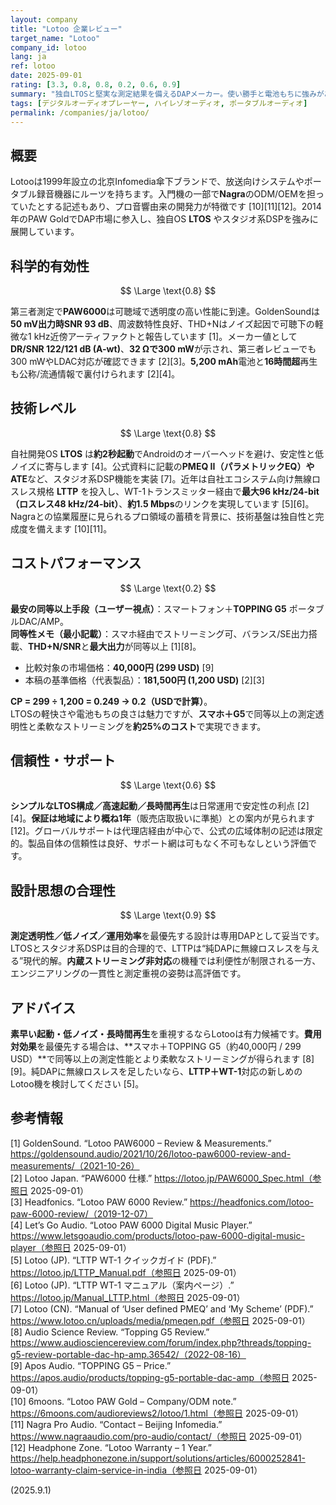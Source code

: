 ```yaml
---
layout: company
title: "Lotoo 企業レビュー"
target_name: "Lotoo"
company_id: lotoo
lang: ja
ref: lotoo
date: 2025-09-01
rating: [3.3, 0.8, 0.8, 0.2, 0.6, 0.9]
summary: "独自LTOSと堅実な測定結果を備えるDAPメーカー。使い勝手と電池もちに強みがある一方、最安同等手段（スマホ＋外付けDAC/AMP）と比べたコストパフォーマンスは弱いです。"
tags: [デジタルオーディオプレーヤー, ハイレゾオーディオ, ポータブルオーディオ]
permalink: /companies/ja/lotoo/
---
```

## 概要

Lotooは1999年設立の北京Infomedia傘下ブランドで、放送向けシステムやポータブル録音機器にルーツを持ちます。入門機の一部で**Nagra**のODM/OEMを担っていたとする記述もあり、プロ音響由来の開発力が特徴です [10][11][12]。2014年のPAW GoldでDAP市場に参入し、独自OS **LTOS** やスタジオ系DSPを強みに展開しています。

## 科学的有効性

$$ \Large \text{0.8} $$

第三者測定で**PAW6000**は可聴域で透明度の高い性能に到達。GoldenSoundは**50 mV出力時SNR 93 dB**、周波数特性良好、THD+Nはノイズ起因で可聴下の軽微な1 kHz近傍アーティファクトと報告しています [1]。メーカー値として**DR/SNR 122/121 dB (A-wt)**、**32 Ωで300 mW**が示され、第三者レビューでも300 mWやLDAC対応が確認できます [2][3]。**5,200 mAh**電池と**16時間超**再生も公称/流通情報で裏付けられます [2][4]。

## 技術レベル

$$ \Large \text{0.8} $$

自社開発OS **LTOS** は**約2秒起動**でAndroidのオーバーヘッドを避け、安定性と低ノイズに寄与します [4]。公式資料に記載の**PMEQ II（パラメトリックEQ）**や**ATE**など、スタジオ系DSP機能を実装 [7]。近年は自社エコシステム向け無線ロスレス規格 **LTTP** を投入し、WT-1トランスミッター経由で**最大96 kHz/24-bit（ロスレス48 kHz/24-bit）**、**約1.5 Mbps**のリンクを実現しています [5][6]。Nagraとの協業履歴に見られるプロ領域の蓄積を背景に、技術基盤は独自性と完成度を備えます [10][11]。

## コストパフォーマンス

$$ \Large \text{0.2} $$

**最安の同等以上手段（ユーザー視点）**：スマートフォン＋**TOPPING G5** ポータブルDAC/AMP。  
**同等性メモ（最小記載）**：スマホ経由でストリーミング可、バランス/SE出力搭載、**THD+N/SNR**と**最大出力**が同等以上 [1][8]。

- 比較対象の市場価格：**40,000円 (299 USD)** [9]  
- 本稿の基準価格（代表製品）：**181,500円 (1,200 USD)** [2][3]

**CP = 299 ÷ 1,200 = 0.249 → 0.2（USDで計算）**。  
LTOSの軽快さや電池もちの良さは魅力ですが、**スマホ＋G5**で同等以上の測定透明性と柔軟なストリーミングを**約25%のコスト**で実現できます。

## 信頼性・サポート

$$ \Large \text{0.6} $$

**シンプルなLTOS構成／高速起動／長時間再生**は日常運用で安定性の利点 [2][4]。**保証は地域により概ね1年**（販売店取扱いに準拠）との案内が見られます [12]。グローバルサポートは代理店経由が中心で、公式の広域体制の記述は限定的。製品自体の信頼性は良好、サポート網は可もなく不可もなしという評価です。

## 設計思想の合理性

$$ \Large \text{0.9} $$

**測定透明性／低ノイズ／運用効率**を最優先する設計は専用DAPとして妥当です。LTOSとスタジオ系DSPは目的合理的で、LTTPは“純DAPに無線ロスレスを与える”現代的解。**内蔵ストリーミング非対応**の機種では利便性が制限される一方、エンジニアリングの一貫性と測定重視の姿勢は高評価です。

## アドバイス

**素早い起動・低ノイズ・長時間再生**を重視するならLotooは有力候補です。**費用対効果**を最優先する場合は、**スマホ＋TOPPING G5（約40,000円 / 299 USD）**で同等以上の測定性能とより柔軟なストリーミングが得られます [8][9]。純DAPに無線ロスレスを足したいなら、**LTTP＋WT-1**対応の新しめのLotoo機を検討してください [5]。

## 参考情報

[1] GoldenSound. “Lotoo PAW6000 – Review & Measurements.” https://goldensound.audio/2021/10/26/lotoo-paw6000-review-and-measurements/（2021-10-26）  
[2] Lotoo Japan. “PAW6000 仕様.” https://lotoo.jp/PAW6000_Spec.html（参照日 2025-09-01）  
[3] Headfonics. “Lotoo PAW 6000 Review.” https://headfonics.com/lotoo-paw-6000-review/（2019-12-07）  
[4] Let’s Go Audio. “Lotoo PAW 6000 Digital Music Player.” https://www.letsgoaudio.com/products/lotoo-paw-6000-digital-music-player（参照日 2025-09-01）  
[5] Lotoo (JP). “LTTP WT-1 クイックガイド (PDF).” https://lotoo.jp/LTTP_Manual.pdf（参照日 2025-09-01）  
[6] Lotoo (JP). “LTTP WT-1 マニュアル（案内ページ）.” https://lotoo.jp/Manual_LTTP.html（参照日 2025-09-01）  
[7] Lotoo (CN). “Manual of ‘User defined PMEQ’ and ‘My Scheme’ (PDF).” https://www.lotoo.cn/uploads/media/pmeqen.pdf（参照日 2025-09-01）  
[8] Audio Science Review. “Topping G5 Review.” https://www.audiosciencereview.com/forum/index.php?threads/topping-g5-review-portable-dac-hp-amp.36542/（2022-08-16）  
[9] Apos Audio. “TOPPING G5 – Price.” https://apos.audio/products/topping-g5-portable-dac-amp（参照日 2025-09-01）  
[10] 6moons. “Lotoo PAW Gold – Company/ODM note.” https://6moons.com/audioreviews2/lotoo/1.html（参照日 2025-09-01）  
[11] Nagra Pro Audio. “Contact – Beijing Infomedia.” https://www.nagraaudio.com/pro-audio/contact/（参照日 2025-09-01）  
[12] Headphone Zone. “Lotoo Warranty – 1 Year.” https://help.headphonezone.in/support/solutions/articles/6000252841-lotoo-warranty-claim-service-in-india（参照日 2025-09-01）

(2025.9.1)

